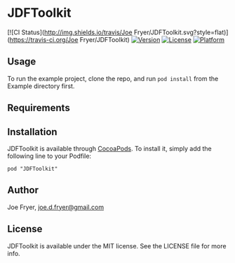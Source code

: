 # JDFToolkit

[![CI Status](http://img.shields.io/travis/Joe Fryer/JDFToolkit.svg?style=flat)](https://travis-ci.org/Joe Fryer/JDFToolkit)
[![Version](https://img.shields.io/cocoapods/v/JDFToolkit.svg?style=flat)](http://cocoadocs.org/docsets/JDFToolkit)
[![License](https://img.shields.io/cocoapods/l/JDFToolkit.svg?style=flat)](http://cocoadocs.org/docsets/JDFToolkit)
[![Platform](https://img.shields.io/cocoapods/p/JDFToolkit.svg?style=flat)](http://cocoadocs.org/docsets/JDFToolkit)

## Usage

To run the example project, clone the repo, and run `pod install` from the Example directory first.

## Requirements

## Installation

JDFToolkit is available through [CocoaPods](http://cocoapods.org). To install
it, simply add the following line to your Podfile:

    pod "JDFToolkit"

## Author

Joe Fryer, joe.d.fryer@gmail.com

## License

JDFToolkit is available under the MIT license. See the LICENSE file for more info.

